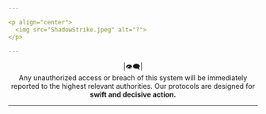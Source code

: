 ```yaml
---

<p align="center">
  <img src="ShadowStrike.jpeg" alt="?">
</p>

---
```


<div align="center">
 |👁️‍🗨️|<br>
 Any unauthorized access or breach of this system will be immediately reported to the highest relevant authorities. Our protocols are designed for <strong> swift and decisive action. </strong>
</div>

---
